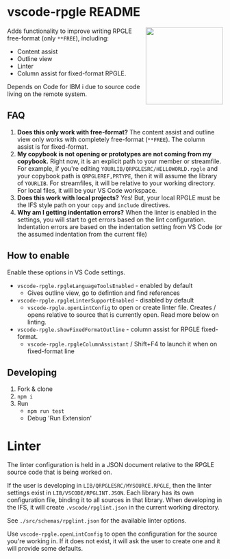 # vscode-rpgle README

<img src="https://github.com/halcyon-tech/vscode-rpgle/blob/main/media/logo.png?raw=true" height="180px" align="right">

Adds functionality to improve writing RPGLE free-format (only `**FREE`), including:

* Content assist
* Outline view
* Linter
* Column assist for fixed-format RPGLE.

Depends on Code for IBM i due to source code living on the remote system.

## FAQ

1. **Does this only work with free-format?** The content assist and outline view only works with completely free-format (`**FREE`). The column assist is for fixed-format.
2. **My copybook is not opening or prototypes are not coming from my copybook.** Right now, it is an explicit path to your member or streamfile. For example, if you're editing `YOURLIB/QRPGLESRC/HELLOWORLD.rpgle` and your copybook path is `QRPGLEREF,PRTYPE`, then it will assume the library of `YOURLIB`. For streamfiles, it will be relative to your working directory. For local files, it will be your VS Code workspace.
3. **Does this work with local projects?** Yes! But, your local RPGLE must be the IFS style path on your `copy` and `include` directives.
4. **Why am I getting indentation errors?** When the linter is enabled in the settings, you will start to get errors based on the lint configuration. Indentation errors are based on the indentation setting from VS Code (or the assumed indentation from the current file)

## How to enable

Enable these options in VS Code settings.

* `vscode-rpgle.rpgleLanguageToolsEnabled` - enabled by default
   * Gives outline view, go to defintion and find references
* `vscode-rpgle.rpgleLinterSupportEnabled` - disabled by default
   * `vscode-rpgle.openLintConfig` to open or create linter file. Creates / opens relative to source that is currently open. Read more below on linting.
* `vscode-rpgle.showFixedFormatOutline` - column assist for RPGLE fixed-format.
   * `vscode-rpgle.rpgleColumnAssistant` / Shift+F4 to launch it when on fixed-format line

## Developing

1. Fork & clone
2. `npm i`
3. Run
   * `npm run test`
   * Debug 'Run Extension'

# Linter

The linter configuration is held in a JSON document relative to the RPGLE source code that is being worked on.

If the user is developing in `LIB/QRPGLESRC/MYSOURCE.RPGLE`, then the linter settings exist in `LIB/VSCODE/RPGLINT.JSON`. Each library has its own configuration file, binding it to all sources in that library. When developing in the IFS, it will create `.vscode/rpglint.json` in the current working directory.

See `./src/schemas/rpglint.json` for the available linter options.

Use `vscode-rpgle.openLintConfig` to open the configuration for the source you're working in. If it does not exist, it will ask the user to create one and it will provide some defaults.

